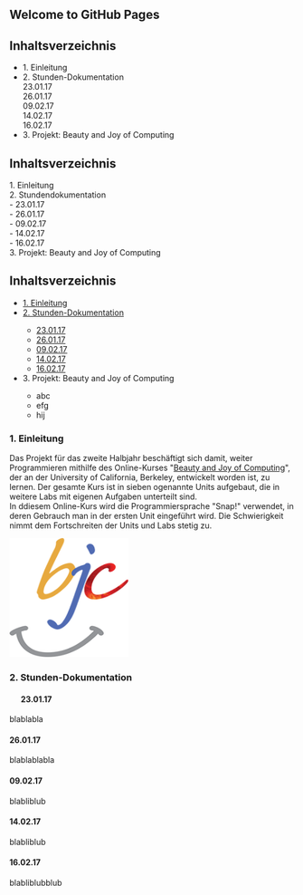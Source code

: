 ## Welcome to GitHub Pages

<h2>
Inhaltsverzeichnis
</h2>
<ul>
<li>1. Einleitung</li>
<li>2. Stunden-Dokumentation<br>23.01.17<br>26.01.17<br>09.02.17<br>14.02.17<br>16.02.17</li>
<li>3. Projekt: Beauty and Joy of Computing</li>
</ul>

<h2>
Inhaltsverzeichnis
</h2>
<p>1. Einleitung<br>2. Stundendokumentation<br>- 23.01.17<br>- 26.01.17<br>- 09.02.17<br>- 14.02.17<br>- 16.02.17<br>3. Projekt: Beauty and Joy of Computing</p>

<h2>
Inhaltsverzeichnis
</h2>
<ul> <li><a href="#Einl">1. Einleitung</a></li>
<li><a href="#Dok">2. Stunden-Dokumentation</a></li>
<ul> <li><a href="#231">23.01.17</a></li>
<li><a href="#261">26.01.17</a></li>
<li><a href="#092">09.02.17</a></li>
<li><a href="#142">14.02.17</a></li>
<li><a href="#162">16.02.17</a></li> </ul>
<li>3. Projekt: Beauty and Joy of Computing</li>
<ul> <li> abc</li>
<li>efg</li>
<li>hij</li> </ul> </ul>

<h3>
<a id="Einl">1. Einleitung</a>
</h3>
<p>Das Projekt für das zweite Halbjahr beschäftigt sich damit, weiter Programmieren mithilfe des Online-Kurses "<a href="http://bjc.berkeley.edu/index.html">Beauty and Joy of Computing</a>", der an der University of California, Berkeley, entwickelt worden ist, zu lernen. Der gesamte Kurs ist in sieben ogenannte Units aufgebaut, die in weitere Labs mit eigenen Aufgaben unterteilt sind.<br>In ddiesem Online-Kurs wird die Programmiersprache "Snap!" verwendet, in deren Gebrauch man in der ersten Unit eingeführt wird. Die Schwierigkeit nimmt dem Fortschreiten der Units und Labs stetig zu.</p>
<p><img src="Bilder BJC/bjc200.png" alt="bjc200" style="width:210px;height:210px;border:0;"></p>

<h3>
<a id="Dok">2. Stunden-Dokumentation</a>
</h3>

<h4>
<p style="text-indent:20px;"><a id="231">23.01.17</a>
</h4>
<p>blablabla</p></p>

<h4>
<a id="261">26.01.17</a>
</h4>
<p>blablablabla</p>

<h4>
<a id="092">09.02.17</a>
</h4>
<p>blabliblub</p>

<h4>
<a id="142">14.02.17</a>
</h4>
<p>blabliblub</p>

<h4>
<a id="162">16.02.17</a>
</h4>
<p>blabliblubblub</p>





